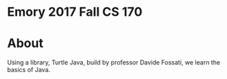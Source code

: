 # Emory 2017 Fall CS 170
# About
Using a library, Turtle Java, build by professor Davide Fossati, we learn the basics of Java.
